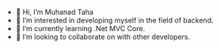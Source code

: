 - 👋 Hi, I’m Muhanad Taha
- 👀 I’m interested in developing myself in the field of backend.
- 🌱 I’m currently learning .Net MVC Core.
- 💞️ I’m looking to collaborate on with other developers.


<!---
MuhanadTaha/MuhanadTaha is a ✨ special ✨ repository because its `README.md` (this file) appears on your GitHub profile.
You can click the Preview link to take a look at your changes.
--->
